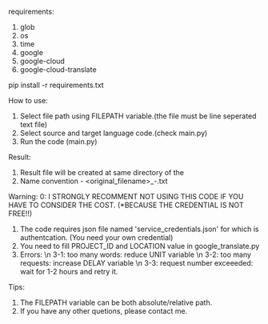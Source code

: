 requirements:
1. glob
2. os
3. time
4. google
5. google-cloud
6. google-cloud-translate

pip install -r requirements.txt

How to use:
1. Select file path using FILEPATH variable.(the file must be line seperated text file)
2. Select source and target language code.(check main.py)
3. Run the code (main.py)

Result:
1. Result file will be created at same directory of the
2. Name convention - <original_filename>_<sourcecode>-<targetcode>.txt

Warning:
0: I STRONGLY RECOMMENT NOT USING THIS CODE IF YOU HAVE TO CONSIDER THE COST. (*BECAUSE THE CREDENTIAL IS NOT FREE!!)
1. The code requires json file named 'service_credentials.json' for which is authentcation. (You need your own credential)
2. You need to fill PROJECT_ID and LOCATION value in google_translate.py
3. Errors: \n
   3-1: too many words: reduce UNIT variable \n
   3-2: too many requests: increase DELAY variable \n
   3-3: request number exceeeded: wait for 1-2 hours and retry it.

Tips:
1. The FILEPATH variable can be both absolute/relative path.
2. If you have any other quetions, please contact me.

